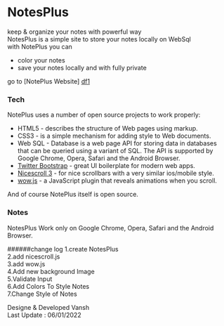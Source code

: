 # NotesPlus

keep &amp; organize your notes with powerful way      
NotesPlus is a simple site to store your notes locally on WebSql   
with NotePlus you can   
 - color your notes 
 - save your notes locally and with fully private 

 go to [NotePlus Website] [df1]


### Tech

NotePlus uses a number of open source projects to work properly:

* HTML5 - describes the structure of Web pages using markup.
* CSS3 - is a simple mechanism for adding style to Web documents.
* Web SQL - Database is a web page API for storing data in databases that can be queried using a variant of SQL. The API is supported by Google Chrome, Opera, Safari and the Android Browser.
* [Twitter Bootstrap] - great UI boilerplate for modern web apps.
* [Nicescroll 3] -  for nice scrollbars with a very similar ios/mobile style.
* [wow.js] - a JavaScript plugin that reveals animations when you scroll.


And of course NotePlus itself is open source.

### Notes

NotesPlus Work only on Google Chrome, Opera, Safari and the Android Browser.   


   [df1]: <https://notespluspro.netlify.app/>
   [Twitter Bootstrap]: <http://twitter.github.com/bootstrap/>
   [Nicescroll 3]: <https://areaaperta.com/nicescroll/>
   [wow.js]:<https://wowjs.uk/>


######change log
1.create NotesPlus  
2.add nicescroll.js  
3.add wow.js  
4.Add new background Image  
5.Validate Input  
6.Add Colors To Style Notes  
7.Change Style of Notes  

Designe & Developed Vansh   
Last Update : 06/01/2022

